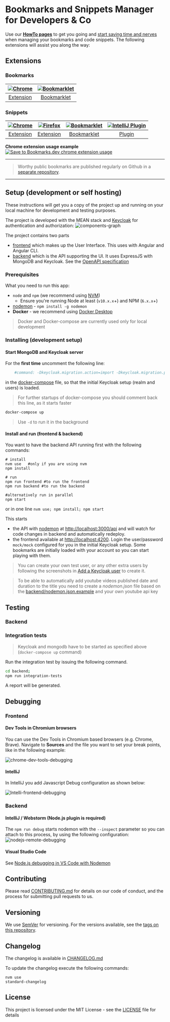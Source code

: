 # Bookmarks and Snippets Manager for Developers & Co

Use our [**HowTo pages**](https://www.bookmarks.dev/howto) to get you going
and [start saving time and nerves](https://dev.to/ama/how-i-manage-my-dev-bookmarks-and-save-time-and-nerves-56ae) when managing
your bookmarks and code snippets. The following extensions will assist you along the way:

## Extensions

### Bookmarks

| [![Chrome](documentation/img/chrome-24.png)](https://chrome.google.com/webstore/detail/save-link-to-bookmarksdev/diofdblfhjbpgackifolmboaiccmebjb) | [![Bookmarklet](documentation/img/bookmark-24.png)](https://www.bookmarks.dev/howto/bookmarklets) |
|:---:|:---:|
| [Extension](https://chrome.google.com/webstore/detail/save-link-to-bookmarksdev/diofdblfhjbpgackifolmboaiccmebjb) | [Bookmarklet](https://www.bookmarks.dev/howto/bookmarklets) |

### Snippets

| [![Chrome](documentation/img/chrome-24.png)](https://chrome.google.com/webstore/detail/save-code-to-bookmarksdev/mibimnflfgnaealndgnamblppebdngne) | [![Firefox](documentation/img/fx-24.png)](https://addons.mozilla.org/en-GB/firefox/addon/save-code-to-bookmarks-dev/) | [![Bookmarklet](documentation/img/bookmark-24.png)](https://www.bookmarks.dev/howto/bookmarklets) | [![IntelliJ Plugin](documentation/img/intellij-24.png)](https://plugins.jetbrains.com/plugin/14456-save-to-bookmarks-dev) |
|:---:|:---:|:---:|:---:|
| [Extension](https://chrome.google.com/webstore/detail/save-code-to-bookmarksdev/mibimnflfgnaealndgnamblppebdngne) | [Extension](https://addons.mozilla.org/en-GB/firefox/addon/save-code-to-bookmarks-dev/) | [Bookmarklet](https://www.bookmarks.dev/howto/bookmarklets) | [Plugin](https://plugins.jetbrains.com/plugin/14456-save-to-bookmarks-dev) |

**Chrome extension usage example**
 [![Save to Bookmarks.dev chrome extension usage](documentation/gif/save-youtube-video-to-bookmarks.dev.gif)](https://www.bookmarks.dev/howto)

*******************************************************************************************************************************
> Worthy public bookmarks are published regularly on Github in a [separate repository](https://github.com/BookmarksDev/bookmarks).
*******************************************************************************************************************************

## Setup (development or self hosting)

These instructions will get you a copy of the project up and running on your local machine for development and testing purposes.

The project is developed with the MEAN stack and [Keycloak](http://www.keycloak.org/) for authentication and authorization:
![components-graph](documentation/graphviz/components-graph.png)

The project contains two parts

* [frontend](frontend) which makes up the User Interface. This uses with Angular and Angular CLI.
* [backend](backend) which is the API supporting the UI. It uses ExpressJS with MongoDB and Keycloak. See the [OpenAPI specification](https://www.bookmarks.dev/api/docs)

### Prerequisites

What you need to run this app:

* `node` and `npm` (we recommend using [NVM](https://github.com/creationix/nvm))
  * Ensure you're running Node at least (`v10.x.x`+) and NPM (`6.x.x`+)
* [nodemon](https://nodemon.io/) - `npm install -g nodemon`
* **Docker** - we recommend using [Docker Desktop](https://www.docker.com/products/docker-desktop)

> Docker and Docker-compose are currently used only for local development

### Installing (**development setup**)

#### Start MongoDB and Keycloak server

For the **first time** uncomment the following line:

```yaml
    #command: -Dkeycloak.migration.action=import -Dkeycloak.migration.provider=dir -Dkeycloak.migration.dir=/tmp/keycloak/export-import -Dkeycloak.migration.strategy=IGNORE_EXISTING
```

in the [docker-compose](docker-compose.yml) file, so that the initial Keycloak setup (realm and users) is loaded.

> For further startups of docker-compose you should comment back this line, as it starts faster

```bash
docker-compose up
```

> Use `-d` to run it in the background

#### Install and run (frontend & backend)

You want to have the backend API running first with the following commands:

```shell
# install
nvm use   #only if you are using nvm
npm install

# run
npm run frontend #to run the frontend
npm run backend #to run the backend

#alternatively run in parallel
npm start
```

or in one line `nvm use; npm install; npm start`

This starts

* the API with [nodemon](http://nodemon.io) at [http://localhost:3000/api](http://localhost:3000/api)
 and will watch for code changes in backend and automatically redeploy.
* the frontend available at [http://localhost:4200](http://localhost:4200). Login the user/password `mock/mock` configured
  for you in the initial Keycloak setup. Some bookmarks are initially loaded with your account so you can start playing with them.

> You can create your own test user, or any other extra users by following the screenshots in
> [Add a Keycloak user](documentation/keycloak/add-keycloak-user.md) to create it.

> To be able to automatically add youtube videos published date and duration to the title you need to
create a _nodemon.json_ file based on the [backend/nodemon.json.example](backend/nodemon.json.example) and your own youtube api key

## Testing

### Backend

### Integration tests

> Keycloak and mongodb have to be started as specified above (`docker-compose up` command)

Run the integration test by issuing the following command.

```bash
cd backend;
npm run integration-tests
```

A report will be generated.

## Debugging

### Frontend

#### Dev Tools in Chromium browsers

You can use the Dev Tools in Chromium based browsers (e.g. Chrome, Brave). Navigate to **Sources** and the file you want to set your break points, like in the following example:

![chrome-dev-tools-debugging](documentation/debugging/frontend/debug-frontend-chrome-dev-tools.png)

#### IntelliJ

In IntelliJ you add Javascript Debug configuration as shown below:

![Intelli-frontend-debugging](documentation/debugging/frontend/debug-frontend-intellij.png)

### Backend

#### IntelliJ / Webstorm (Node.js plugin is required)

The ``npm run debug`` starts nodemon with the `--inspect` parameter so you can attach to this process, by using the following configuration:
![nodejs-remote-debugging](documentation/debugging/backend/attach-to-nodemon-process.png)

#### Visual Studio Code

See [Node.js debugging in VS Code with Nodemon](https://github.com/microsoft/vscode-recipes/tree/master/nodemon)

## Contributing

Please read [CONTRIBUTING.md](CONTRIBUTING.md) for details on our code of conduct, and the process for submitting pull requests to us.

## Versioning

We use [SemVer](http://semver.org/) for versioning. For the versions available, see the [tags on this repository](https://github.com/BookmarksDev/bookmarks.dev/tags).

## Changelog

The changelog is available in [CHANGELOG.md](CHANGELOG.md)

To update the changelog execute the following commands:

```shell
nvm use
standard-changelog
```

## License

This project is licensed under the MIT License - see the [LICENSE](LICENSE) file for details

